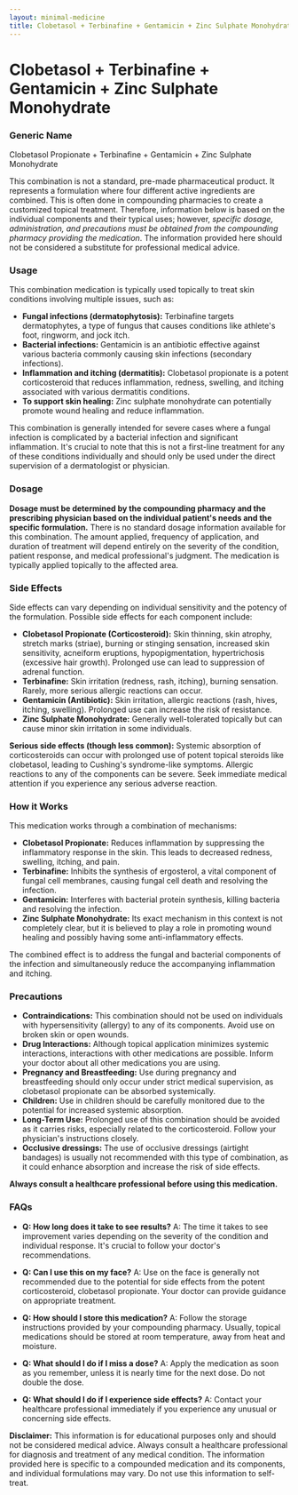 ```yaml
---
layout: minimal-medicine
title: Clobetasol + Terbinafine + Gentamicin + Zinc Sulphate Monohydrate
---
```


# Clobetasol + Terbinafine + Gentamicin + Zinc Sulphate Monohydrate
### Generic Name
Clobetasol Propionate + Terbinafine + Gentamicin + Zinc Sulphate Monohydrate


This combination is not a standard, pre-made pharmaceutical product.  It represents a formulation where four different active ingredients are combined.  This is often done in compounding pharmacies to create a customized topical treatment. Therefore, information below is based on the individual components and their typical uses; however, *specific dosage, administration, and precautions must be obtained from the compounding pharmacy providing the medication*.  The information provided here should not be considered a substitute for professional medical advice.


### Usage

This combination medication is typically used topically to treat skin conditions involving multiple issues, such as:

* **Fungal infections (dermatophytosis):** Terbinafine targets dermatophytes, a type of fungus that causes conditions like athlete's foot, ringworm, and jock itch.
* **Bacterial infections:** Gentamicin is an antibiotic effective against various bacteria commonly causing skin infections (secondary infections).
* **Inflammation and itching (dermatitis):** Clobetasol propionate is a potent corticosteroid that reduces inflammation, redness, swelling, and itching associated with various dermatitis conditions.
* **To support skin healing:** Zinc sulphate monohydrate can potentially promote wound healing and reduce inflammation.

This combination is generally intended for severe cases where a fungal infection is complicated by a bacterial infection and significant inflammation.  It's crucial to note that this is not a first-line treatment for any of these conditions individually and should only be used under the direct supervision of a dermatologist or physician.



### Dosage

**Dosage must be determined by the compounding pharmacy and the prescribing physician based on the individual patient's needs and the specific formulation.** There is no standard dosage information available for this combination. The amount applied, frequency of application, and duration of treatment will depend entirely on the severity of the condition, patient response, and medical professional's judgment.  The medication is typically applied topically to the affected area.


### Side Effects

Side effects can vary depending on individual sensitivity and the potency of the formulation.  Possible side effects for each component include:

* **Clobetasol Propionate (Corticosteroid):** Skin thinning, skin atrophy, stretch marks (striae), burning or stinging sensation, increased skin sensitivity, acneiform eruptions, hypopigmentation, hypertrichosis (excessive hair growth).  Prolonged use can lead to suppression of adrenal function.
* **Terbinafine:** Skin irritation (redness, rash, itching), burning sensation.  Rarely, more serious allergic reactions can occur.
* **Gentamicin (Antibiotic):** Skin irritation, allergic reactions (rash, hives, itching, swelling).  Prolonged use can increase the risk of resistance.
* **Zinc Sulphate Monohydrate:**  Generally well-tolerated topically but can cause minor skin irritation in some individuals.

**Serious side effects (though less common):**  Systemic absorption of corticosteroids can occur with prolonged use of potent topical steroids like clobetasol, leading to Cushing's syndrome-like symptoms. Allergic reactions to any of the components can be severe.  Seek immediate medical attention if you experience any serious adverse reaction.


### How it Works

This medication works through a combination of mechanisms:

* **Clobetasol Propionate:** Reduces inflammation by suppressing the inflammatory response in the skin. This leads to decreased redness, swelling, itching, and pain.
* **Terbinafine:**  Inhibits the synthesis of ergosterol, a vital component of fungal cell membranes, causing fungal cell death and resolving the infection.
* **Gentamicin:**  Interferes with bacterial protein synthesis, killing bacteria and resolving the infection.
* **Zinc Sulphate Monohydrate:**  Its exact mechanism in this context is not completely clear, but it is believed to play a role in promoting wound healing and possibly having some anti-inflammatory effects.

The combined effect is to address the fungal and bacterial components of the infection and simultaneously reduce the accompanying inflammation and itching.


### Precautions

* **Contraindications:** This combination should not be used on individuals with hypersensitivity (allergy) to any of its components.  Avoid use on broken skin or open wounds.
* **Drug Interactions:**  Although topical application minimizes systemic interactions, interactions with other medications are possible. Inform your doctor about all other medications you are using.
* **Pregnancy and Breastfeeding:** Use during pregnancy and breastfeeding should only occur under strict medical supervision, as clobetasol propionate can be absorbed systemically.
* **Children:**  Use in children should be carefully monitored due to the potential for increased systemic absorption.
* **Long-Term Use:** Prolonged use of this combination should be avoided as it carries risks, especially related to the corticosteroid.  Follow your physician's instructions closely.
* **Occlusive dressings:**  The use of occlusive dressings (airtight bandages) is usually not recommended with this type of combination, as it could enhance absorption and increase the risk of side effects.

**Always consult a healthcare professional before using this medication.**


### FAQs

* **Q: How long does it take to see results?**  A: The time it takes to see improvement varies depending on the severity of the condition and individual response.  It's crucial to follow your doctor's recommendations.

* **Q: Can I use this on my face?** A: Use on the face is generally not recommended due to the potential for side effects from the potent corticosteroid, clobetasol propionate.  Your doctor can provide guidance on appropriate treatment.

* **Q: How should I store this medication?** A: Follow the storage instructions provided by your compounding pharmacy.  Usually, topical medications should be stored at room temperature, away from heat and moisture.

* **Q: What should I do if I miss a dose?** A: Apply the medication as soon as you remember, unless it is nearly time for the next dose. Do not double the dose.

* **Q: What should I do if I experience side effects?** A: Contact your healthcare professional immediately if you experience any unusual or concerning side effects.


**Disclaimer:** This information is for educational purposes only and should not be considered medical advice.  Always consult a healthcare professional for diagnosis and treatment of any medical condition.  The information provided here is specific to a compounded medication and its components, and individual formulations may vary.  Do not use this information to self-treat.

